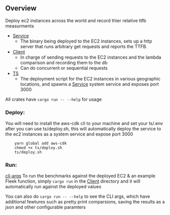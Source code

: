 ## Overview

Deploy ec2 instances across the world and record thier relative ttfb measurments

- [Service](service/)
  - The binary being deployed to the EC2 instances, sets up a http server that runs arbitrary get requests and reports the TTFB.
- [Client](client/)
  - In charge of sending requests to the EC2 instances and the lambda comparison and recording them to the db
  - Can do concurrent or sequential requests
- [TS](ts/)
  - The deployment script for the EC2 instances in various geographic locations, and spawns a [Service](service/) system service and exposes port 3000

All crates have `cargo run -- --help` for usage

### Deploy:

You will need to install the aws-cdk cli to your machine and set your ts/.env after you can use ts/deploy.sh,
this will automatically deploy the service to the ec2 instances as a system service and expose port 3000

```
    yarn global add aws-cdk
    chmod +x ts/deploy.sh
    ts/deploy.sh
```

### Run:

[cli-args](client/src/main.rs#L11)
To run the benchmarks against the deployed EC2 & an example Fleek function, simply `cargo run` in the [Client](client/) directory and it will automatically 
run against the deployed values

You can also do `cargo run -- --help` to see the CLI args, which have additional fewtures such as pretty print comparsions, saving the results as a json and other configurable paramters

